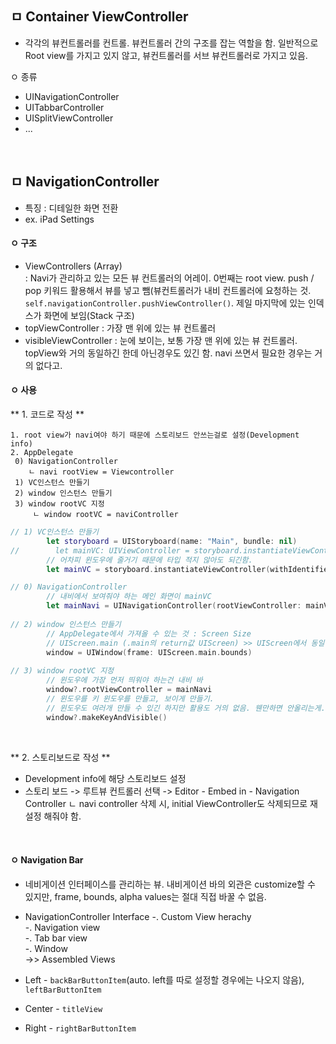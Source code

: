 ## ㅁ Container ViewController
- 각각의 뷰컨트롤러를 컨트롤. 뷰컨트롤러 간의 구조를 잡는 역할을 함. 일반적으로 Root view를 가지고 있지 않고, 뷰컨트롤러를 서브 뷰컨트롤러로 가지고 있음.

ㅇ 종류
- UINavigationController
- UITabbarController
- UISplitViewController
- ...

<br>

## ㅁ NavigationController
- 특징 : 디테일한 화면 전환
- ex. iPad Settings

#### ㅇ 구조
- ViewControllers (Array)  
    : Navi가 관리하고 있는 모든 뷰 컨트롤러의 어레이. 0번째는 root view. push / pop 키워드 활용해서 뷰를 넣고 뺌(뷰컨트롤러가 내비 컨트롤러에 요청하는 것. `self.navigationController.pushViewController()`. 제일 마지막에 있는 인덱스가 화면에 보임(Stack 구조)
- topViewController : 가장 맨 위에 있는 뷰 컨트롤러
- visibleViewController : 눈에 보이는, 보통 가장 맨 위에 있는 뷰 컨트롤러. topView와 거의 동일하긴 한데 아닌경우도 있긴 함. navi 쓰면서 필요한 경우는 거의 없다고.

#### ㅇ 사용
** 1. 코드로 작성 **

    1. root view가 navi여야 하기 때문에 스토리보드 안쓰는걸로 설정(Development info)
    2. AppDelegate
     0) NavigationController
        ㄴ navi rootView = Viewcontroller
     1) VC인스턴스 만들기
     2) window 인스턴스 만들기
     3) window rootVC 지정
         ㄴ window rootVC = naviController

``` swift
// 1) VC인스턴스 만들기
        let storyboard = UIStoryboard(name: "Main", bundle: nil)
//        let mainVC: UIViewController = storyboard.instantiateViewController(withIdentifier: "ViewController") as! ViewController
        // 어차피 윈도우에 줄거기 때문에 타입 적지 않아도 되긴함.
        let mainVC = storyboard.instantiateViewController(withIdentifier: "ViewController")

// 0) NavigationController
        // 내비에서 보여줘야 하는 메인 화면이 mainVC
        let mainNavi = UINavigationController(rootViewController: mainVC)
        
// 2) window 인스턴스 만들기
        // AppDelegate에서 가져올 수 있는 것 : Screen Size
        // UIScreen.main (.main의 return값 UIScreen) >> UIScreen에서 동일한 프로퍼티를 가져오는 것 : 싱글톤.
        window = UIWindow(frame: UIScreen.main.bounds)
        
// 3) window rootVC 지정
        // 윈도우에 가장 먼저 띄워야 하는건 내비 바
        window?.rootViewController = mainNavi
        // 윈도우를 키 윈도우를 만들고, 보이게 만들기.
        // 윈도우도 여러개 만들 수 있긴 하지만 활용도 거의 없음. 웬만하면 안올리는게..
        window?.makeKeyAndVisible()
```

<br>

** 2. 스토리보드로 작성 **
- Development info에 해당 스토리보드 설정
- 스토리 보드 -> 루트뷰 컨트롤러 선택 -> Editor - Embed in - Navigation Controller
    ㄴ navi controller 삭제 시, initial ViewController도 삭제되므로 재설정 해줘야 함.

<br>

#### ㅇ Navigation Bar
- 네비게이션 인터페이스를 관리하는 뷰. 내비게이션 바의 외관은 customize할 수 있지만, frame, bounds, alpha values는 절대 직접 바꿀 수 없음.
- NavigationController Interface
    -. Custom View herachy  
    -. Navigation view  
    -. Tab bar view  
    -. Window  
    ->> Assembled Views

- Left - `backBarButtonItem`(auto. left를 따로 설정할 경우에는 나오지 않음), `leftBarButtonItem`
- Center - `titleView`
- Right - `rightBarButtonItem`